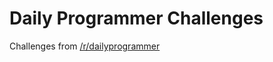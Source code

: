 # Daily Programmer Challenges

Challenges from [/r/dailyprogrammer](https://reddit.com/r/dailyprogrammer)
